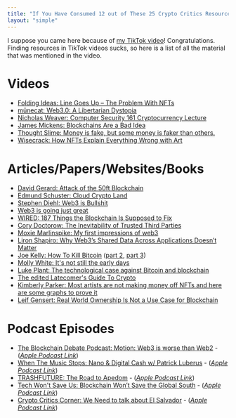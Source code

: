 ```yaml
---
title: "If You Have Consumed 12 out of These 25 Crypto Critics Resources, Then We Should Be Friends"
layout: "simple"
---
```


I suppose you came here because of [my TikTok video](https://www.tiktok.com/@leifhedgehog/video/7083277633278070018)! Congratulations. Finding resources in TikTok videos sucks, so here is a list of all the material that was mentioned in the video.

# Videos

- [Folding Ideas: Line Goes Up – The Problem With NFTs](https://www.youtube.com/watch?v=YQ_xWvX1n9g)
- [münecat: Web3.0: A Libertarian Dystopia](https://www.youtube.com/watch?v=u-sNSjS8cq0)
- [Nicholas Weaver: Computer Security 161 Cryptocurrency Lecture](https://www.youtube.com/watch?v=J9nv0Ol-R5Q)
- [James Mickens: Blockchains Are a Bad Idea](https://www.youtube.com/watch?v=15RTC22Z2xI)
- [Thought Slime: Money is fake, but some money is faker than others.](https://www.youtube.com/watch?v=AFvBCvCl4sk)
- [Wisecrack: How NFTs Explain Everything Wrong with Art](https://www.youtube.com/watch?v=qjQPCnjM3Bg)


# Articles/Papers/Websites/Books
- [David Gerard: Attack of the 50ft Blockchain](https://davidgerard.co.uk/blockchain/book/)
- [Edmund Schuster: Cloud Crypto Land](https://onlinelibrary.wiley.com/doi/abs/10.1111/1468-2230.12603)
- [Stephen Diehl: Web3 is Bullshit](https://www.stephendiehl.com/blog/web3-bullshit.html)
- [Web3 is going just great](https://web3isgoinggreat.com)
- [WIRED: 187 Things the Blockchain Is Supposed to Fix](https://www.wired.com/story/187-things-the-blockchain-is-supposed-to-fix/)
- [Cory Doctorow: The Inevitability of Trusted Third Parties](https://onezero.medium.com/the-inevitability-of-trusted-third-parties-a51cbcffc4e2)
- [Moxie Marlinspike: My first impressions of web3](https://moxie.org/2022/01/07/web3-first-impressions.html)
- [Liron Shapiro: Why Web3’s Shared Data Across Applications Doesn’t Matter](https://medium.com/bloated-mvp/why-web3s-shared-data-across-applications-doesn-t-matter-e0281d3f70d2)
- [Joe Kelly: How To Kill Bitcoin](https://joekelly100.medium.com/how-to-kill-bitcoin-part-1-is-bitcoin-unstoppable-code-7a1b366f65ee) ([part 2](https://joekelly100.medium.com/how-to-kill-bitcoin-part-2-no-can-spend-66e59385a4a5), [part 3](https://joekelly100.medium.com/how-to-kill-bitcoin-part-3-no-can-defend-cd6affe3fc44))
- [Molly White: It's not still the early days](https://blog.mollywhite.net/its-not-still-the-early-days/)
- [Luke Plant: The technological case against Bitcoin and blockchain](https://lukeplant.me.uk/blog/posts/the-technological-case-against-bitcoin-and-blockchain/)
- [The edited Latecomer's Guide To Crypto](https://www.mollywhite.net/annotations/latecomers-guide-to-crypto)
- [Kimberly Parker: Most artists are not making money off NFTs and here are some graphs to prove it](https://thatkimparker.medium.com/most-artists-are-not-making-money-off-nfts-and-here-are-some-graphs-to-prove-it-c65718d4a1b8)
- [Leif Gensert: Real World Ownership Is Not a Use Case for Blockchain](/blog/2021/05/16/real-world-ownership-is-not-a-use-case-for-blockchain/)

# Podcast Episodes

- [The Blockchain Debate Podcast: Motion: Web3 is worse than Web2](https://blockdebate.buzzsprout.com/767033/9782555-motion-web3-is-worse-than-web2-liron-shapira-vs-kyle-samani) - ([*Apple Podcast Link*](https://podcasts.apple.com/us/podcast/motion-web3-is-worse-than-web2-liron-shapira-vs-kyle-samani/id1493609456?i=1000546031295))
- [When The Music Stops: Nano & Digital Cash w/ Patrick Luberus](https://anchor.fm/when-the-music-stops/episodes/Nano--Digital-Cash-w-Patrick-Luberus-e15db6b) - ([*Apple Podcast Link*](https://podcasts.apple.com/us/podcast/nano-digital-cash-w-patrick-luberus/id1568272504?i=1000530868578))
- [TRASHFUTURE: The Road to Apedom](https://trashfuturepodcast.podbean.com/e/the-road-to-apedom-feat-this-machine-kills/) - ([*Apple Podcast Link*](https://podcasts.apple.com/us/podcast/the-road-to-apedom-feat-this-machine-kills/id1261944206?i=1000547486536))
- [Tech Won't Save Us: Blockchain Won’t Save the Global South](https://techwontsave.us/episode/75_blockchain_wont_save_the_global_south_w_olivier_jutel) - ([*Apple Podcast Link*](https://podcasts.apple.com/us/podcast/blockchain-wont-save-the-global-south-w-olivier-jutel/id1507621076?i=1000533173244))
- [Crypto Critics Corner: We Need to talk about El Salvador](https://cryptocriticscorner.com/2022/03/29/episode-63-we-need-to-talk-about-el-salvador-feat-mario-gomez-and-oscar-salguero/) - ([*Apple Podcast Link*](https://podcasts.apple.com/us/podcast/we-need-to-talk-about-el-salvador-feat-mario-g%C3%B3mez/id1557045965?i=1000555411445))
